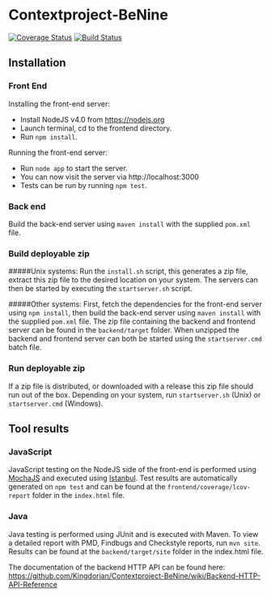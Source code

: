 # Contextproject-BeNine
[![Coverage Status](https://coveralls.io/repos/github/Kingdorian/Contextproject-BeNine/badge.svg?branch=develop)](https://coveralls.io/github/Kingdorian/Contextproject-BeNine?branch=develop)
[![Build Status](https://travis-ci.org/Kingdorian/Contextproject-BeNine.svg?branch=master)](https://travis-ci.org/Kingdorian/Contextproject-BeNine)
## Installation
### Front End
Installing the front-end server:
- Install NodeJS v4.0 from https://nodejs.org 
- Launch terminal, cd to the frontend directory.
- Run `npm install`.

Running the front-end server:
- Run `node app` to start the server.
- You can now visit the server via http://localhost:3000
- Tests can be run by running `npm test`.

### Back end
Build the back-end server using `maven install` with the supplied `pom.xml` file. 

### Build deployable zip
#####Unix systems:
Run the `install.sh` script, this generates a zip file, extract this zip file to the desired location on your system. The servers can then be started by executing the `startserver.sh` script.

#####Other systems:
First, fetch the dependencies for the front-end server using `npm install`, then build the back-end server using `maven install` with the supplied `pom.xml` file. 
The zip file containing the backend and frontend server can be found in the `backend/target` folder.
When unzipped the backend and frontend server can both be started using the `startserver.cmd` batch file.

### Run deployable zip
If a zip file is distributed, or downloaded with a release this zip file should run out of the box.
Depending on your system, run `startserver.sh` (Unix) or `startserver.cmd` (Windows).

## Tool results
### JavaScript
JavaScript testing on the NodeJS side of the front-end is performed using [MochaJS](http://mochajs.org) and executed using [Istanbul](https://gotwarlost.github.io/istanbul/). Test results are automatically generated on `npm test` and can be found at the `frontend/coverage/lcov-report` folder in the `index.html` file.

### Java
Java testing is performed using JUnit and is executed with Maven. To view a detailed report with PMD, Findbugs and Checkstyle reports, run `mvn site`. Results can be found at the `backend/target/site` folder in the index.html file.

The documentation of the backend HTTP API can be found here: https://github.com/Kingdorian/Contextproject-BeNine/wiki/Backend-HTTP-API-Reference
